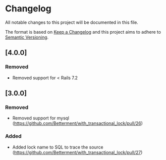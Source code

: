 # Changelog

All notable changes to this project will be documented in this file.

The format is based on [Keep a Changelog](http://keepachangelog.com/en/1.0.0/)
and this project aims to adhere to [Semantic Versioning](http://semver.org/spec/v2.0.0.html).

## [4.0.0]

### Removed

- Removed support for < Rails 7.2

## [3.0.0]

### Removed

- Removed support for mysql (https://github.com/Betterment/with_transactional_lock/pull/26)

### Added

- Added lock name to SQL to trace the source (https://github.com/Betterment/with_transactional_lock/pull/27)
